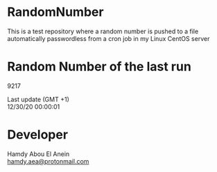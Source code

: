 # RandomNumber    
This is a test repository where a random number is pushed to a file automatically passwordless from a cron job in my Linux CentOS server    
# Random Number of the last run   
9217
      
Last update (GMT +1)    
12/30/20 00:00:01
# Developer    
Hamdy Abou El Anein   
hamdy.aea@protonmail.com

